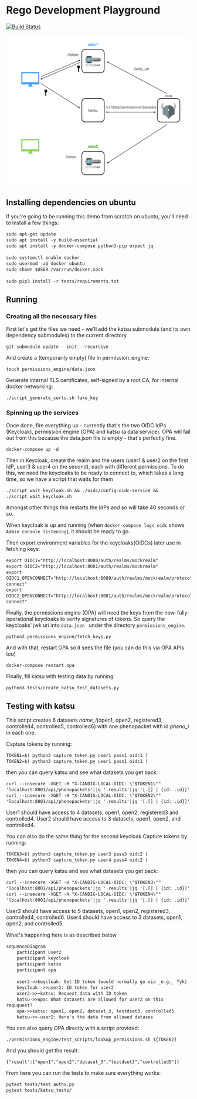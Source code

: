 # Rego Development Playground

[![Build Status](https://app.travis-ci.com/CanDIG/rego_development_playground.svg?branch=main)](https://app.travis-ci.com/CanDIG/rego_development_playground)

![Diagram showing interactions between services](./diagram.png)

## Installing dependencies on ubuntu

If you're going to be running this demo from scratch on ubuntu, you'll need to install a few things:

```
sudo apt-get update
sudo apt install -y build-essential
sudo apt install -y docker-compose python3-pip expect jq

sudo systemctl enable docker
sudo usermod -aG docker ubuntu
sudo chown $USER /var/run/docker.sock

sudo pip3 install -r tests/requirements.txt
```

## Running

### Creating all the necessary files

First let's get the files we need - we'll add the katsu submodule (and its own dependency submodules) to the current directory
```
git submodule update --init --recursive
```

And create a (temporarily empty) file in permission_engine:
```
touch permissions_engine/data.json
```

Generate internal TLS certificates, self-signed by a root CA, for internal docker networking:
```
./script_generate_certs.sh fake_key
```

### Spinning up the services

Once done, fire everything up - currently that's the two OIDC IdPs (Keycloak), permission engine (OPA) and katsu (a data service).
OPA will fail out from this because the data.json file is empty - that's perfectly fine.

```
docker-compose up -d
```

Then in Keycloak, create the realm and the users (user1 & user2 on the first IdP, user3 & user4 on the second), each with different permissions.
To do this, we need the keycloaks to be ready to connect to, which takes a long time, so we have a script that waits for them

```
./script_wait_keycloak.sh && ./oidc/config-oidc-service && ./script_wait_keycloak.sh
```

Amongst other things this restarts the IdPs and so will take 40 seconds or so.

When keycloak is up and running (when `docker-compose logs oidc` shows `Admin console listening`), it should be ready to go.

Then export environment variables for the keycloaks(OIDCs) later use in fetching keys:
```
export OIDC1="http://localhost:8080/auth/realms/mockrealm"
export OIDC2="http://localhost:8081/auth/realms/mockrealm"
export OIDC1_OPENCONNECT="http://localhost:8080/auth/realms/mockrealm/protocol/openid-connect"
export OIDC2_OPENCONNECT="http://localhost:8081/auth/realms/mockrealm/protocol/openid-connect"
```

Finally, the permissions engine (OPA) will need the keys from the now-fully-operational keycloaks to verify signatures of
tokens.  So query the keycloaks' jwk uri into `data.json ` under the directory `permissions_engine`.

```
python3 permissions_engine/fetch_keys.py
```

And with that, restart OPA so it sees the file (you can do this via OPA APIs too)
```
docker-compose restart opa
```

Finally, fill katsu with testing data by running: 
```
python3 tests/create_katsu_test_datasets.py
```

## Testing with katsu


This script creates 6 datasets *name_i*(open1, open2, registered3, controlled4, controlled5, controlled6) with one phenopacket with id *pheno_i* in each one.

Capture tokens by running: 
```
TOKEN1=$( python3 capture_token.py user1 pass1 oidc1 )
TOKEN2=$( python3 capture_token.py user1 pass1 oidc1 )
```

then you can query katsu and see what datasets you get back:

```
curl --insecure -XGET -H "X-CANDIG-LOCAL-OIDC: \"$TOKEN1\"" 'localhost:8001/api/phenopackets'|jq '.results'|jq '[.[] | {id: .id}]'
curl --insecure -XGET -H "X-CANDIG-LOCAL-OIDC: \"$TOKEN2\"" 'localhost:8001/api/phenopackets'|jq '.results'|jq '[.[] | {id: .id}]'
```
User1 should have access to 4 datasets, open1, open2, registered3 and controlled4. 
User2 should have access to 3 datasets, open1, open2, and controlled4. 

You can also do the same thing for the second keycloak
Capture tokens by running: 
```
TOKEN3=$( python3 capture_token.py user3 pass3 oidc2 )
TOKEN4=$( python3 capture_token.py user4 pass4 oidc2 )
```

then you can query katsu and see what datasets you get back:

```
curl --insecure -XGET -H "X-CANDIG-LOCAL-OIDC: \"$TOKEN3\"" 'localhost:8001/api/phenopackets'|jq '.results'|jq '[.[] | {id: .id}]'
curl --insecure -XGET -H "X-CANDIG-LOCAL-OIDC: \"$TOKEN4\"" 'localhost:8001/api/phenopackets'|jq '.results'|jq '[.[] | {id: .id}]'
```
User3 should have access to 5 datasets, open1, open2, registered3, controlled4, controlled6.
User4 should have access to 3 datasets, open1, open2, and controlled5.

What's happening here is as described below

```mermaid
sequenceDiagram
    participant user2
    participant keycloak
    participant katsu
    participant opa

    user2->>keycloak: Get ID token (would normally go via _e.g._ Tyk)
    keycloak-->>user2: ID token for user2
    user2->>+katsu: Request data with ID token
    katsu->>opa: What datasets are allowed for user2 on this reququest?
    opa->>katsu: open1, open2, dataset_3, testdset3, controlled5
    katsu->>-user2: Here's the data from allowed datases
```


You can also query OPA directly with a script provided:

```
./permissions_engine/test_scripts/lookup_permissions.sh ${TOKEN2}
```

And you should get the result:
```
{"result":["open1","open2","dataset_3","testdset3","controlled5"]}
```

From here you can run the tests to make sure everything works:

```
pytest tests/test_authx.py
pytest tests/katsu_tests/
```
